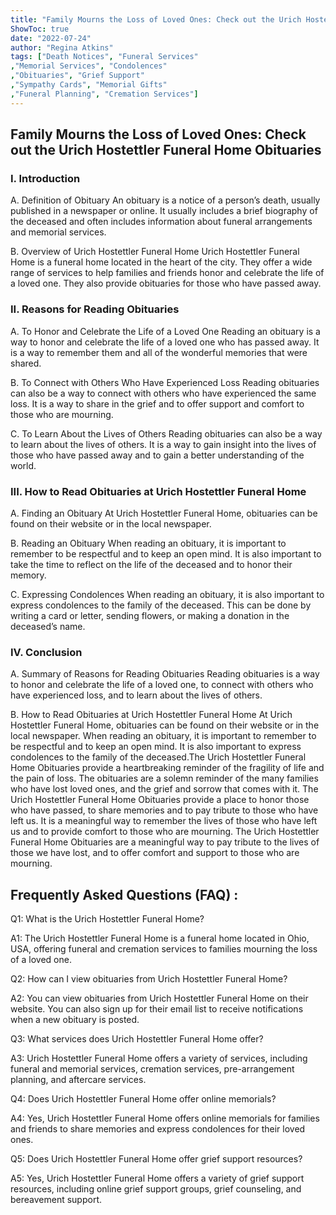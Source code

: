 ```yaml
---
title: "Family Mourns the Loss of Loved Ones: Check out the Urich Hostettler Funeral Home Obituaries"
ShowToc: true 
date: "2022-07-24"
author: "Regina Atkins" 
tags: ["Death Notices", "Funeral Services" 
,"Memorial Services", "Condolences" 
,"Obituaries", "Grief Support" 
,"Sympathy Cards", "Memorial Gifts" 
,"Funeral Planning", "Cremation Services"]
---
```

<h2>Family Mourns the Loss of Loved Ones: Check out the Urich Hostettler Funeral Home Obituaries</h2>

<h3>I. Introduction</h3>

A. Definition of Obituary
An obituary is a notice of a person’s death, usually published in a newspaper or online. It usually includes a brief biography of the deceased and often includes information about funeral arrangements and memorial services. 

B. Overview of Urich Hostettler Funeral Home
Urich Hostettler Funeral Home is a funeral home located in the heart of the city. They offer a wide range of services to help families and friends honor and celebrate the life of a loved one. They also provide obituaries for those who have passed away. 

<h3>II. Reasons for Reading Obituaries</h3>

A. To Honor and Celebrate the Life of a Loved One
Reading an obituary is a way to honor and celebrate the life of a loved one who has passed away. It is a way to remember them and all of the wonderful memories that were shared. 

B. To Connect with Others Who Have Experienced Loss
Reading obituaries can also be a way to connect with others who have experienced the same loss. It is a way to share in the grief and to offer support and comfort to those who are mourning. 

C. To Learn About the Lives of Others
Reading obituaries can also be a way to learn about the lives of others. It is a way to gain insight into the lives of those who have passed away and to gain a better understanding of the world. 

<h3>III. How to Read Obituaries at Urich Hostettler Funeral Home</h3>

A. Finding an Obituary
At Urich Hostettler Funeral Home, obituaries can be found on their website or in the local newspaper. 

B. Reading an Obituary
When reading an obituary, it is important to remember to be respectful and to keep an open mind. It is also important to take the time to reflect on the life of the deceased and to honor their memory. 

C. Expressing Condolences
When reading an obituary, it is also important to express condolences to the family of the deceased. This can be done by writing a card or letter, sending flowers, or making a donation in the deceased’s name. 

<h3>IV. Conclusion</h3>

A. Summary of Reasons for Reading Obituaries
Reading obituaries is a way to honor and celebrate the life of a loved one, to connect with others who have experienced loss, and to learn about the lives of others. 

B. How to Read Obituaries at Urich Hostettler Funeral Home
At Urich Hostettler Funeral Home, obituaries can be found on their website or in the local newspaper. When reading an obituary, it is important to remember to be respectful and to keep an open mind. It is also important to express condolences to the family of the deceased.The Urich Hostettler Funeral Home Obituaries provide a heartbreaking reminder of the fragility of life and the pain of loss. The obituaries are a solemn reminder of the many families who have lost loved ones, and the grief and sorrow that comes with it. The Urich Hostettler Funeral Home Obituaries provide a place to honor those who have passed, to share memories and to pay tribute to those who have left us. It is a meaningful way to remember the lives of those who have left us and to provide comfort to those who are mourning. The Urich Hostettler Funeral Home Obituaries are a meaningful way to pay tribute to the lives of those we have lost, and to offer comfort and support to those who are mourning.

## Frequently Asked Questions (FAQ) :
Q1: What is the Urich Hostettler Funeral Home?

A1: The Urich Hostettler Funeral Home is a funeral home located in Ohio, USA, offering funeral and cremation services to families mourning the loss of a loved one.

Q2: How can I view obituaries from Urich Hostettler Funeral Home?

A2: You can view obituaries from Urich Hostettler Funeral Home on their website. You can also sign up for their email list to receive notifications when a new obituary is posted.

Q3: What services does Urich Hostettler Funeral Home offer?

A3: Urich Hostettler Funeral Home offers a variety of services, including funeral and memorial services, cremation services, pre-arrangement planning, and aftercare services.

Q4: Does Urich Hostettler Funeral Home offer online memorials?

A4: Yes, Urich Hostettler Funeral Home offers online memorials for families and friends to share memories and express condolences for their loved ones.

Q5: Does Urich Hostettler Funeral Home offer grief support resources?

A5: Yes, Urich Hostettler Funeral Home offers a variety of grief support resources, including online grief support groups, grief counseling, and bereavement support.



